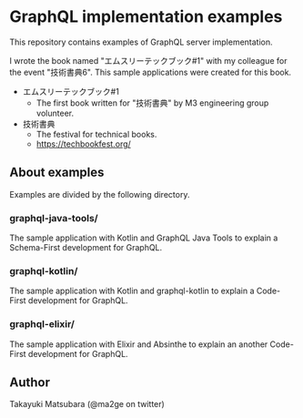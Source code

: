 # GraphQL implementation examples

This repository contains examples of GraphQL server implementation.

I wrote the book named "エムスリーテックブック#1" with my colleague for the event "技術書典6".
This sample applications were created for this book.

- エムスリーテックブック#1
  - The first book written for "技術書典" by M3 engineering group volunteer.
- 技術書典
  - The festival for technical books.
  - https://techbookfest.org/


## About examples

Examples are divided by the following directory.

### graphql-java-tools/

The sample application with Kotlin and GraphQL Java Tools to explain a Schema-First development for GraphQL.

### graphql-kotlin/

The sample application with Kotlin and graphql-kotlin to explain a Code-First development for GraphQL.

### graphql-elixir/

The sample application with Elixir and Absinthe to explain an another Code-First development for GraphQL.


## Author

Takayuki Matsubara (@ma2ge on twitter)

